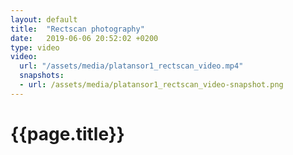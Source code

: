 ```yaml
---
layout: default
title:  "Rectscan photography"
date:   2019-06-06 20:52:02 +0200
type: video
video: 
  url: "/assets/media/platansor1_rectscan_video.mp4"
  snapshots:
  - url: /assets/media/platansor1_rectscan_video-snapshot.png
---
```


# {{page.title}}